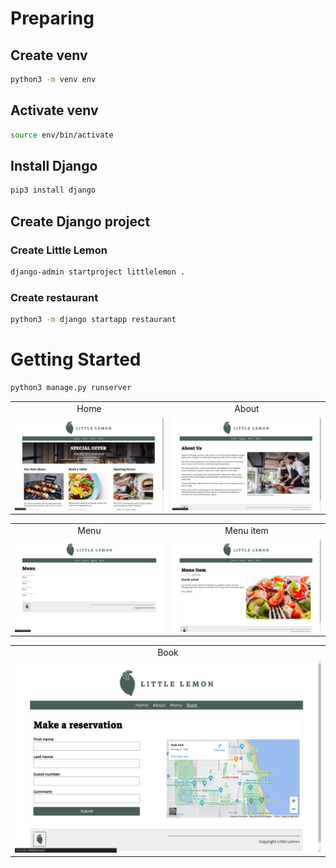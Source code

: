 # Preparing
## Create venv
```bash
python3 -m venv env
```

## Activate venv
```bash
source env/bin/activate
```

## Install Django
```bash
pip3 install django
```

## Create Django project
### Create Little Lemon
```bash
django-admin startproject littlelemon .
```

### Create restaurant
```bash
python3 -m django startapp restaurant
```

# Getting Started
```bash
python3 manage.py runserver
```
<table align='center'>
  <tr align='center'>
    <td>Home</td>
    <td>About</td>
  </tr>
  <tr align='center'>
    <td>
      <img src='https://github.com/truonganhvu205/little-lemon-be/blob/main/little-lemon-django-truong-anh-vu-11-24-2023/little-lemon-django-truong-anh-vu-11-24-2023-pic-1.png' />
    </td>
    <td>
      <img src='https://github.com/truonganhvu205/little-lemon-be/blob/main/little-lemon-django-truong-anh-vu-11-24-2023/little-lemon-django-truong-anh-vu-11-24-2023-pic-2.png' />
    </td>
  </tr>
</table>

<table align='center'>
  <tr align='center'>
    <td>Menu</td>
    <td>Menu item</td>
  </tr>
  <tr align='center'>
    <td>
      <img src='https://github.com/truonganhvu205/little-lemon-be/blob/main/little-lemon-django-truong-anh-vu-11-24-2023/little-lemon-django-truong-anh-vu-11-24-2023-pic-3.png' />
    </td>
    <td>
      <img src='https://github.com/truonganhvu205/little-lemon-be/blob/main/little-lemon-django-truong-anh-vu-11-24-2023/little-lemon-django-truong-anh-vu-11-24-2023-pic-4.png' />
    </td>
  </tr>
</table>

<table align='center'>
  <tr align='center'>
    <td>Book</td>
  </tr>
  <tr align='center'>
    <td>
      <img src='https://github.com/truonganhvu205/little-lemon-be/blob/main/little-lemon-django-truong-anh-vu-11-24-2023/little-lemon-django-truong-anh-vu-11-24-2023-pic-5.png' />
    </td>
  </tr>
</table>
